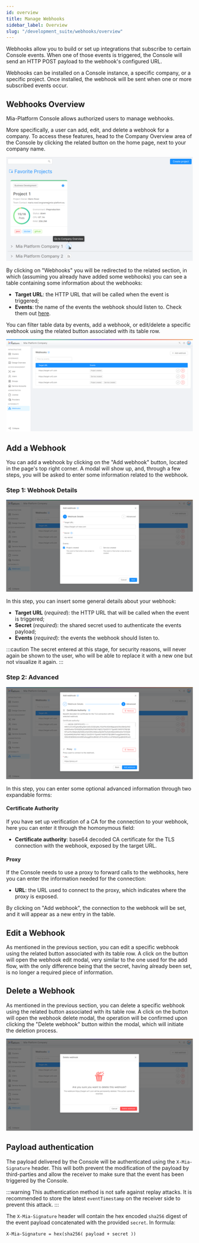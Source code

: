 ```yaml
---
id: overview
title: Manage Webhooks
sidebar_label: Overview
slug: "/development_suite/webhooks/overview"
---
```


Webhooks allow you to build or set up integrations that subscribe to certain Console events. 
When one of those events is triggered, the Console will send an HTTP POST payload to the webhook's configured URL.

Webhooks can be installed on a Console instance, a specific company, or a specific project. 
Once installed, the webhook will be sent when one or more subscribed events occur.

## Webhooks Overview

Mia-Platform Console allows authorized users to manage webhooks. 

More specifically, a user can add, edit, and delete a webhook for a company. To access these features, head to the Company Overview area of the Console by clicking the related button on the home page, next to your company name.

![Go to Company Overview](img/go-to-company-overview.png)

By clicking on "Webhooks" you will be redirected to the related section, in which (assuming you already have added some webhooks) you can see a table containing some information about the webhooks:

* **Target URL**: the HTTP URL that will be called when the event is triggered;
* **Events**: the name of the events the webhook should listen to. Check them out [here](/development_suite/webhooks/events.mdx).

You can filter table data by events, add a webhook, or edit/delete a specific webhook using the related button associated with its table row.

![Webhooks overview](img/webhooks-overview.png)

## Add a Webhook

You can add a webhook by clicking on the "Add webhook" button, located in the page's top right corner. A modal will show up, and, through a few steps, you will be asked to enter some information related to the webhook.

### Step 1: Webhook Details

![Add webhook 1](img/add-webhook-1.png)

In this step, you can insert some general details about your webhook:

* **Target URL** (*required*): the HTTP URL that will be called when the event is triggered;
* **Secret** (*required*): the shared secret used to authenticate the events payload;
* **Events** (*required*): the events the webhook should listen to.

:::caution
The secret entered at this stage, for security reasons, will never again be shown to the user, who will be able to replace it with a new one but not visualize it again.
:::

### Step 2: Advanced

![Add webhook 2](img/add-webhook-2.png)

In this step, you can enter some optional advanced information through two expandable forms:

#### Certificate Authority

If you have set up verification of a CA for the connection to your webhook, here you can enter it through the homonymous field:

* **Certificate authority**: base64 decoded CA certificate for the TLS connection with the webhook, exposed by the target URL.

#### Proxy

If the Console needs to use a proxy to forward calls to the webhooks, here you can enter the information needed for the connection:

* **URL**: the URL used to connect to the proxy, which indicates where the proxy is exposed.

By clicking on "Add webhook", the connection to the webhook will be set, and it will appear as a new entry in the table.

## Edit a Webhook

As mentioned in the previous section, you can edit a specific webhook using the related button associated with its table row.
A click on the button will open the webhook edit modal, very similar to the one used for the add flow, with the only difference being that the secret, having already been set, is no longer a required piece of information.

## Delete a Webhook

As mentioned in the previous section, you can delete a specific webhook using the related button associated with its table row.
A click on the button will open the webhook delete modal, the operation will be confirmed upon clicking the "Delete webhook" button within the modal, which will initiate the deletion process.

![delete webhook](./img/delete-webhook.png)

## Payload authentication

The payload delivered by the Console will be authenticated using the `X-Mia-Signature` header. This will both prevent the modification of the payload by third-parties and allow the receiver to make sure that the event has been triggered by the Console.

:::warning
This authentication method is not safe against replay attacks. 
It is recommended to store the latest `eventTimestamp` on the receiver side to prevent this attack.
:::

The `X-Mia-Signature` header will contain the hex encoded `sha256` digest of the event payload concatenated with the provided `secret`. In formula:

```
X-Mia-Signature = hex(sha256( payload + secret ))
```
